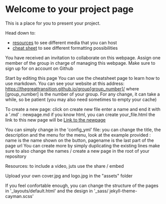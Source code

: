 # Welcome to your project page

This is a place for you to present your project.

Head down to:
*   [resources](resources) to see different media that you can host
*   [cheat sheet](cheatsheet) to see different formatting possibilities

You have received an invitation to collaborate on this webpage.
Assign one member of the group in charge of managing this webpage.
Make sure to sign up for on account on Github

Start by editing this page
You can use the cheatsheet page to learn how to use markdown.
You can see your website at this address: https://thegreattransition.github.io/group[group_number]/ where [group_number] is the number of your group.
For any change, it can take a while, so be patient (you may also need sometimes to empty your cache)

To create a new page:
click on create new file
enter a name and end it with a '.md' : newpage.md
if you know html, you can create your_file.html
the link to this new page will be [Link to the newpage](newpage)

You can simply change in the 'config_yml' file:
you can change the title, the description and the menu
for the menu, look at the example provided : name is the name shown on the button, pagename is the last part of the page url
You can create more by simply duplicating the existing lines
make sure to also change the names / create a new page in the root of your repository

Resources: to include a video, juts use the share / embed

Upload your own cover.jpg and logo.jpg in the "assets" folder

If you feel confortable enough, you can change the structure of the pages in '_layouts/default.html' and the design in '_sass/ 	jekyll-theme-cayman.scss'
